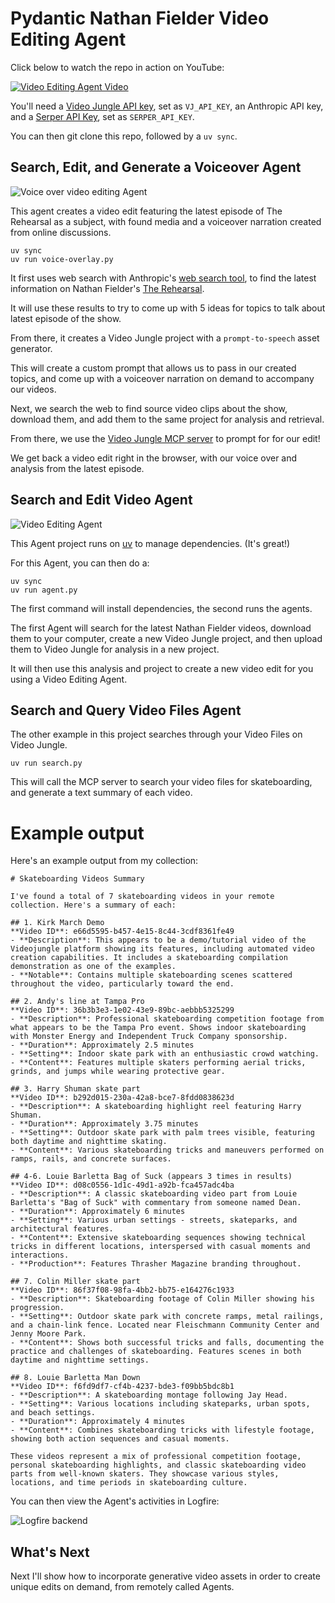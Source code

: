 # Pydantic Nathan Fielder Video Editing Agent

Click below to watch the repo in action on YouTube:

[![Video Editing Agent Video](./assets/video-thumbnail.png)](https://www.youtube.com/watch?v=C-ewKa3NcZI)

You'll need a [Video Jungle API key](https://app.video-jungle.com/profile/settings), set as `VJ_API_KEY`, an Anthropic API key, and a [Serper API Key](https://serper.dev/), set as `SERPER_API_KEY`.

You can then git clone this repo, followed by a `uv sync`.

## Search, Edit, and Generate a Voiceover Agent

![Voice over video editing Agent](./assets/pydantic-voiceover-agent.png)

This agent creates a video edit featuring the latest episode of The Rehearsal as a subject, with found media and a voiceover narration created from online discussions.

```
uv sync
uv run voice-overlay.py
```

It first uses web search with Anthropic's [web search tool](https://docs.anthropic.com/en/docs/agents-and-tools/tool-use/web-search-tool), to find the latest information on Nathan Fielder's [The Rehearsal](https://www.hbo.com/the-rehearsal).

It will use these results to try to come up with 5 ideas for topics to talk about latest episode of the show.

From there, it creates a Video Jungle project with a `prompt-to-speech` asset generator. 

This will create a custom prompt that allows us to pass in our created topics, and come up with a voiceover narration on demand to accompany our videos.

Next, we search the web to find source video clips about the show, download them, and add them to the same project for analysis and retrieval.

From there, we use the [Video Jungle MCP server](https://github.com/burningion/video-editing-mcp) to prompt for for our edit! 

We get back a video edit right in the browser, with our voice over and analysis from the latest episode.

## Search and Edit Video Agent

![Video Editing Agent](./assets/pydantic-agent.png)

This Agent project runs on [uv](https://docs.astral.sh/uv/getting-started/installation/) to manage dependencies. (It's great!)

For this Agent, you can then do a:

```
uv sync
uv run agent.py
```

The first command will install dependencies, the second runs the agents.

The first Agent will search for the latest Nathan Fielder videos, download them to your computer, create a new Video Jungle project, and then upload them to Video Jungle for analysis in a new project.

It will then use this analysis and project to create a new video edit for you using a Video Editing Agent.

## Search and Query Video Files Agent 

The other example in this project searches through your Video Files on Video Jungle.

```
uv run search.py
```

This will call the MCP server to search your video files for skateboarding, and generate a text summary of each video. 

# Example output

Here's an example output from my collection:

```
# Skateboarding Videos Summary

I've found a total of 7 skateboarding videos in your remote collection. Here's a summary of each:

## 1. Kirk March Demo
**Video ID**: e66d5595-b457-4e15-8c44-3cdf8361fe49
- **Description**: This appears to be a demo/tutorial video of the Videojungle platform showing its features, including automated video creation capabilities. It includes a skateboarding compilation demonstration as one of the examples.
- **Notable**: Contains multiple skateboarding scenes scattered throughout the video, particularly toward the end.

## 2. Andy's line at Tampa Pro
**Video ID**: 36b3b3e3-1e02-43e9-89bc-aebbb5325299
- **Description**: Professional skateboarding competition footage from what appears to be the Tampa Pro event. Shows indoor skateboarding with Monster Energy and Independent Truck Company sponsorship.
- **Duration**: Approximately 2.5 minutes
- **Setting**: Indoor skate park with an enthusiastic crowd watching.
- **Content**: Features multiple skaters performing aerial tricks, grinds, and jumps while wearing protective gear.

## 3. Harry Shuman skate part
**Video ID**: b292d015-230a-42a8-bce7-8fdd0838623d
- **Description**: A skateboarding highlight reel featuring Harry Shuman.
- **Duration**: Approximately 3.75 minutes
- **Setting**: Outdoor skate park with palm trees visible, featuring both daytime and nighttime skating.
- **Content**: Various skateboarding tricks and maneuvers performed on ramps, rails, and concrete surfaces.

## 4-6. Louie Barletta Bag of Suck (appears 3 times in results)
**Video ID**: d08c0556-1d1c-49d1-a92b-fca457adc4ba
- **Description**: A classic skateboarding video part from Louie Barletta's "Bag of Suck" with commentary from someone named Dean.
- **Duration**: Approximately 6 minutes
- **Setting**: Various urban settings - streets, skateparks, and architectural features.
- **Content**: Extensive skateboarding sequences showing technical tricks in different locations, interspersed with casual moments and interactions.
- **Production**: Features Thrasher Magazine branding throughout.

## 7. Colin Miller skate part
**Video ID**: 86f37f08-98fa-4bb2-bb75-e164276c1933
- **Description**: Skateboarding footage of Colin Miller showing his progression.
- **Setting**: Outdoor skate park with concrete ramps, metal railings, and a chain-link fence. Located near Fleischmann Community Center and Jenny Moore Park.
- **Content**: Shows both successful tricks and falls, documenting the practice and challenges of skateboarding. Features scenes in both daytime and nighttime settings.

## 8. Louie Barletta Man Down
**Video ID**: f6fd9df7-cf4b-4237-bde3-f09bb5bdc8b1
- **Description**: A skateboarding montage following Jay Head.
- **Setting**: Various locations including skateparks, urban spots, and beach settings.
- **Duration**: Approximately 4 minutes
- **Content**: Combines skateboarding tricks with lifestyle footage, showing both action sequences and casual moments.

These videos represent a mix of professional competition footage, personal skateboarding highlights, and classic skateboarding video parts from well-known skaters. They showcase various styles, locations, and time periods in skateboarding culture.
```

You can then view the Agent's activities in Logfire:

![Logfire backend](./assets/logfire.png)

## What's Next

Next I'll show how to incorporate generative video assets in order to create unique edits on demand, from remotely called Agents.
